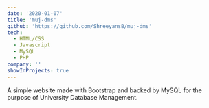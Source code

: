 ```yaml
---
date: '2020-01-07'
title: 'muj-dms'
github: 'https://github.com/ShreeyansB/muj-dms'
tech:
  - HTML/CSS
  - Javascript
  - MySQL
  - PHP
company: ''
showInProjects: true
---
```


A simple website made with Bootstrap and backed by MySQL for the purpose of University Database Management.
